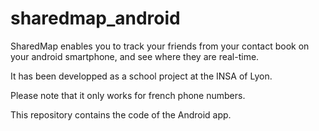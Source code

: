 # sharedmap_android

SharedMap enables you to track your friends from your contact book on your android smartphone, and see where they are real-time. 

It has been developped as a school project at the INSA of Lyon.

Please note that it only works for french phone numbers.

This repository contains the code of the Android app.